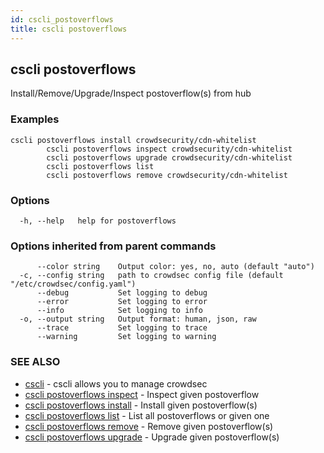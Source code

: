 ```yaml
---
id: cscli_postoverflows
title: cscli postoverflows
---
```

## cscli postoverflows

Install/Remove/Upgrade/Inspect postoverflow(s) from hub

### Examples

```
cscli postoverflows install crowdsecurity/cdn-whitelist
		cscli postoverflows inspect crowdsecurity/cdn-whitelist
		cscli postoverflows upgrade crowdsecurity/cdn-whitelist
		cscli postoverflows list
		cscli postoverflows remove crowdsecurity/cdn-whitelist
```

### Options

```
  -h, --help   help for postoverflows
```

### Options inherited from parent commands

```
      --color string    Output color: yes, no, auto (default "auto")
  -c, --config string   path to crowdsec config file (default "/etc/crowdsec/config.yaml")
      --debug           Set logging to debug
      --error           Set logging to error
      --info            Set logging to info
  -o, --output string   Output format: human, json, raw
      --trace           Set logging to trace
      --warning         Set logging to warning
```

### SEE ALSO

* [cscli](/cscli/cscli.md)	 - cscli allows you to manage crowdsec
* [cscli postoverflows inspect](/cscli/cscli_postoverflows_inspect.md)	 - Inspect given postoverflow
* [cscli postoverflows install](/cscli/cscli_postoverflows_install.md)	 - Install given postoverflow(s)
* [cscli postoverflows list](/cscli/cscli_postoverflows_list.md)	 - List all postoverflows or given one
* [cscli postoverflows remove](/cscli/cscli_postoverflows_remove.md)	 - Remove given postoverflow(s)
* [cscli postoverflows upgrade](/cscli/cscli_postoverflows_upgrade.md)	 - Upgrade given postoverflow(s)

